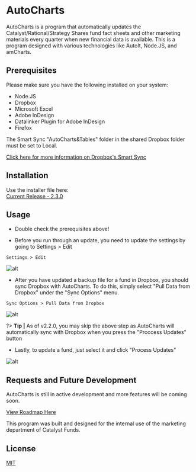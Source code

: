 # AutoCharts

AutoCharts is a program that automatically updates the Catalyst/Rational/Strategy Shares fund fact sheets and other marketing materials every quarter when new financial data is available. This is a program designed with various technologies like AutoIt, Node.JS, and amCharts.

## Prerequisites

Please make sure you have the following installed on your system:
* Node.JS
* Dropbox
* Microsoft Excel
* Adobe InDesign
* Datalinker Plugin for Adobe InDesign
* Firefox

The Smart Sync "AutoCharts&Tables" folder in the shared Dropbox folder must be set to Local. 

[Click here for more information on Dropbox's Smart Sync](https://help.dropbox.com/installs-integrations/sync-uploads/smart-sync)

## Installation

Use the installer file here:   
[Current Release - 2.3.0](https://github.com/oNevion/AutoCharts/releases/download/v2.3.0/AutoCharts_2.3.0_Installer.exe)

## Usage

* Double check the prerequisites above!

* Before you run through an update, you need to update the settings by going to Settings > Edit

`Settings > Edit`

![alt](/img/autocharts1.gif)  

* After you have updated a backup file for a fund in Dropbox, you should sync Dropbox with AutoCharts. To do this, simply select "Pull Data from Dropbox" under the "Sync Options" menu.  

`Sync Options > Pull Data from Dropbox`

![alt](/img/autocharts2.gif)  

?> **Tip |** As of v2.2.0, you may skip the above step as AutoCharts will automatically sync with Dropbox when you press the "Proccess Updates" button

* Lastly, to update a fund, just select it and click "Process Updates"

![alt](/img/autocharts3.gif)  

## Requests and Future Development
AutoCharts is still in active development and more features will be coming soon. 

[View Roadmap Here](https://github.com/oNevion/AutoCharts/projects/1?fullscreen=true)

This program was built and designed for the internal use of the marketing department of Catalyst Funds. 

## License
[MIT](https://choosealicense.com/licenses/mit/)